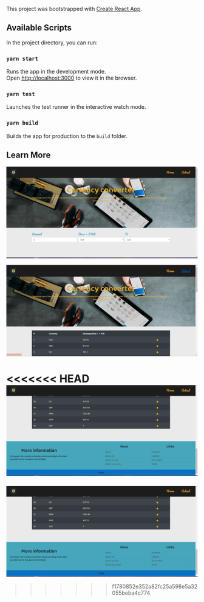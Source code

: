 This project was bootstrapped with [Create React App](https://github.com/facebook/create-react-app).

## Available Scripts

In the project directory, you can run:

### `yarn start`

Runs the app in the development mode.<br />
Open [http://localhost:3000](http://localhost:3000) to view it in the browser.

### `yarn test`

Launches the test runner in the interactive watch mode.<br />

### `yarn build`

Builds the app for production to the `build` folder.<br />

## Learn More

![alt text](screenshots/main.jpg "Main page with converter")

![alt text](screenshots/actual.jpg "Page with actual data")

<<<<<<< HEAD
![alt text](screenshots/bottom.jpg "Footer of site")
=======
![alt text](screenshots/bottom.jpg "Footer of site")
>>>>>>> f1780852e352a82fc25a598e5a32055beba4c774
